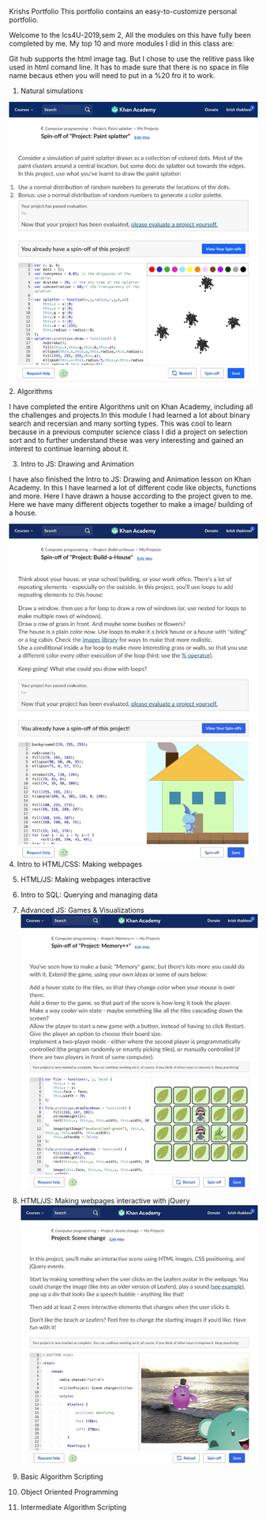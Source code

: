 Krishs Portfolio
This portfolio contains an easy-to-customize personal portfolio.



Welcome to the Ics4U-2019,sem 2, All the modules on this have fully been completed by me. My top 10 and more modules I did in this class are:


Git hub supports the html image tag. But I chose to use the relitive pass like used in html comand line. It has to made sure that there is no space in file name becaus ethen you will need to put in a %20 fro it to work. 


1. Natural simulations

![](unnamed.jpg)
2. Algorithms

I have completed the entire Algorithms unit on Khan Academy, including all the challenges and projects.In this module I had learned a lot about binary search and recersian and many sorting types. This was cool to learn because in a previous computer science class I did a project on selection sort and to further understand these was very interesting and gained an interest to continue learning about it. 


3. Intro to JS: Drawing and Animation

I have also finished the Intro to JS: Drawing and Animation lesson on Khan Academy. In this I have learned a lot of different code like objects, functions and more. Here I have drawn a house according to the project given to me. Here we have many different objects together to make a image/ building of a house. 

![](Jsdrawingandanimation.jpg)
4. Intro to HTML/CSS: Making webpages

5. HTML/JS: Making webpages interactive

6. Intro to SQL: Querying and managing data

7. Advanced JS: Games & Visualizations
![](gamesndvis.jpg)
8. HTML/JS: Making webpages interactive with jQuery
![](lbbfsaojdbvcjsdbvv.jpg)
9. Basic Algorithm Scripting

10. Object Oriented Programming

11. Intermediate Algorithm Scripting


